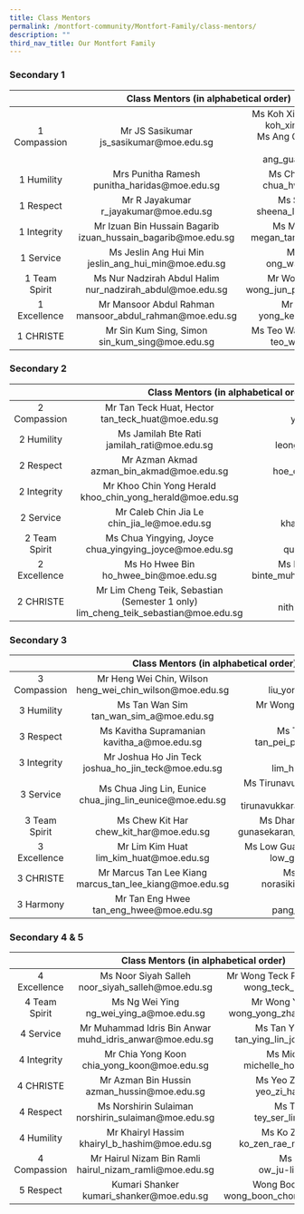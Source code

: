 ```yaml
---
title: Class Mentors
permalink: /montfort-community/Montfort-Family/class-mentors/
description: ""
third_nav_title: Our Montfort Family
---
```

### Secondary 1

<table  style="text-align: center">
<thead>
  <tr>
    <th colspan="3"  style="text-align: center">Class Mentors (in alphabetical order)</th>
  </tr>
</thead>
<tbody>
  <tr>
    <td>1 Compassion</td>
    <td>Mr JS Sasikumar<br>js_sasikumar@moe.edu.sg</td>
    <td>Ms Koh Xin Wei (Semester 1 only)<br>koh_xin_wei_a@moe.edu.sg<br>Ms Ang Guat Hong (Semester 2 only)<br>ang_guat_hong@moe.edu.sg</td>
  </tr>
  <tr>
    <td>1 Humility</td>
    <td>Mrs Punitha Ramesh<br>punitha_haridas@moe.edu.sg</td>
    <td>Ms Chua Hwei Ling, Cindy<br>chua_hwei_ling@moe.edu.sg</td>
  </tr>
  <tr>
    <td>1 Respect<br> </td>
    <td>Mr R Jayakumar<br>r_jayakumar@moe.edu.sg</td>
    <td>Ms Sheena Lee Jia En<br>sheena_lee_jia_en@moe.edu.sg</td>
  </tr>
  <tr>
    <td>1 Integrity</td>
    <td>Mr Izuan Bin Hussain Bagarib<br>izuan_hussain_bagarib@moe.edu.sg</td>
    <td>Ms Megan Tan Shu Ning<br>megan_tan_shu_ning@moe.edu.sg</td>
  </tr>
  <tr>
    <td>1 Service</td>
    <td>Ms Jeslin Ang Hui Min<br>jeslin_ang_hui_min@moe.edu.sg</td>
    <td>Ms Ong Wan Ting<br>ong_wan_ting@moe.edu.sg</td>
  </tr>
  <tr>
    <td>1 Team Spirit</td>
    <td>Ms Nur Nadzirah Abdul Halim<br>nur_nadzirah_abdul@moe.edu.sg</td>
    <td>Mr Wong Jun Pei, Nicholas<br>wong_jun_pei_nicholas@moe.edu.sg</td>
  </tr>
  <tr>
    <td>1 Excellence</td>
    <td>Mr Mansoor Abdul Rahman<br>mansoor_abdul_rahman@moe.edu.sg</td>
    <td>Mr Yong Keen Whye<br>yong_keen_whye@moe.edu.sg</td>
  </tr>
  <tr>
    <td>1 CHRISTE</td>
    <td>Mr Sin Kum Sing, Simon<br>sin_kum_sing@moe.edu.sg</td>
    <td>Ms Teo Wan Lin (Term 2 onwards)<br>teo_wan_lin@moe.edu.sg</td>
  </tr>
</tbody>
</table>

    
### Secondary 2

<table  style="text-align: center">
<thead>
  <tr>
    <th colspan="3"  style="text-align: center">    Class Mentors (in alphabetical order)</th>
  </tr>
</thead>
<tbody>
  <tr>
    <td>2 Compassion</td>
    <td>Mr Tan Teck Huat, Hector<br>tan_teck_huat@moe.edu.sg</td>
    <td>Mr Yeo Kok How Adam<br>yeo_kok_how@moe.edu.sg</td>
  </tr>
  <tr>
    <td>2 Humility</td>
    <td>Ms Jamilah Bte Rati<br>jamilah_rati@moe.edu.sg</td>
    <td>Ms Leong Kar Wai, Karen<br>leong_kar_wai_karen@moe.edu.sg</td>
  </tr>
  <tr>
    <td>2 Respect</td>
    <td>Mr Azman Akmad<br>azman_bin_akmad@moe.edu.sg</td>
    <td>Mr Hoe Qing En, Brendan<br>hoe_qing_en_brendan@moe.edu.sg</td>
  </tr>
  <tr>
    <td>2 Integrity</td>
    <td>Mr Khoo Chin Yong Herald<br>khoo_chin_yong_herald@moe.edu.sg</td>
    <td>Ms Ong Qiulin<br>ong_qiulin@moe.edu.sg</td>
  </tr>
  <tr>
    <td>2 Service</td>
    <td>Mr Caleb Chin Jia Le<br>chin_jia_le@moe.edu.sg</td>
    <td>Khairunnisa Bte Yahya<br>khairunnisa_yahya@moe.edu.sg</td>
  </tr>
  <tr>
    <td>2 Team Spirit</td>
    <td>Ms Chua Yingying, Joyce<br>chua_yingying_joyce@moe.edu.sg</td>
    <td>Mr Quek Soon Heng<br>quek_soon_heng@moe.edu.sg</td>
  </tr>
  <tr>
    <td>2 Excellence</td>
    <td>Ms Ho Hwee Bin<br>ho_hwee_bin@moe.edu.sg</td>
    <td>Ms Rafidah Bte Muhammad Nasir<br>binte_muhammad_nasir_rafidah@moe.edu.sg</td>
  </tr>
  <tr>
    <td>2 CHRISTE</td>
    <td>Mr Lim Cheng Teik, Sebastian (Semester 1 only)<br>lim_cheng_teik_sebastian@moe.edu.sg</td>
    <td>Ms Nithiyaa R<br>nithiyaa_rajaratnam@moe.edu.sg</td>
  </tr>
</tbody>
</table>
 
### Secondary 3

<table  style="text-align: center">
<thead>
  <tr>
    <th colspan="3"  style="text-align: center">Class Mentors (in alphabetical order)</th>
  </tr>
</thead>
<tbody>
  <tr>
    <td>3 Compassion</td>
    <td>Mr Heng Wei Chin, Wilson<br>heng_wei_chin_wilson@moe.edu.sg</td>
    <td>Liu Yong Feng<br>liu_yong_feng@moe.edu.sg</td>
  </tr>
  <tr>
    <td>3 Humility</td>
    <td>Ms Tan Wan Sim<br>tan_wan_sim_a@moe.edu.sg</td>
    <td>Mr Wong De Wei, Shawn (Term 2 onwards)</td>
  </tr>
  <tr>
    <td>3 Respect</td>
    <td>Ms Kavitha Supramanian<br>kavitha_a@moe.edu.sg</td>
    <td>Ms Tan Pei Pei, Eleanor<br>tan_pei_pei_eleanor@moe.edu.sg</td>
  </tr>
  <tr>
    <td>3 Integrity</td>
    <td>Mr Joshua Ho Jin Teck<br>joshua_ho_jin_teck@moe.edu.sg</td>
    <td>Ms Lim Hui Qi<br>lim_hui_qi_a@moe.edu.sg</td>
  </tr>
  <tr>
    <td>3 Service</td>
    <td>Ms Chua Jing Lin, Eunice<br>chua_jing_lin_eunice@moe.edu.sg</td>
    <td>Ms Tirunavukkarasu Poongodi (Term 2 onwards)<br>tirunavukkarasu_poongodi@moe.edu.sg</td>
  </tr>
  <tr>
    <td>3 Team Spirit</td>
    <td>Ms Chew Kit Har<br>chew_kit_har@moe.edu.sg</td>
    <td>Ms Dhanalakshmi Gunasekaran<br>gunasekaran_dhanalakshmi@moe.edu.sg</td>
  </tr>
  <tr>
    <td>3 Excellence</td>
    <td>Mr Lim Kim Huat<br>lim_kim_huat@moe.edu.sg</td>
    <td>Ms Low Guan Lin, Jamie (T2 onwards)<br>low_guan_lin@moe.edu.sg</td>
  </tr>
  <tr>
    <td>3 CHRISTE</td>
    <td>Mr Marcus Tan Lee Kiang<br>marcus_tan_lee_kiang@moe.edu.sg</td>
    <td>Ms Norasikin Awang<br>norasikin_awang@moe.edu.sg</td>
  </tr>
  <tr>
    <td>3 Harmony</td>
    <td>Mr Tan Eng Hwee<br>tan_eng_hwee@moe.edu.sg</td>
    <td>Mr Pang Jun Yi<br>pang_jun_yi@moe.edu.sg</td>
  </tr>
</tbody>
</table>
		
### 	Secondary 4 &amp; 5

<table  style="text-align: center">
<thead>
  <tr>
    <th colspan="3"  style="text-align: center">  Class Mentors (in alphabetical order)</th>
  </tr>
</thead>
<tbody>
  <tr>
    <td>4 Excellence</td>
    <td>Ms Noor Siyah Salleh<br>noor_siyah_salleh@moe.edu.sg</td>
    <td>Mr Wong Teck Piaw (Semester 1 only)<br>wong_teck_piaw@moe.edu.sg</td>
  </tr>
  <tr>
    <td>4 Team Spirit</td>
    <td>Ms Ng Wei Ying<br>ng_wei_ying_a@moe.edu.sg</td>
    <td>Mr Wong Yong Zhao Caleb<br>wong_yong_zhao_caleb@moe.edu.sg</td>
  </tr>
  <tr>
    <td>4 Service</td>
    <td>Mr Muhammad Idris Bin Anwar<br>muhd_idris_anwar@moe.edu.sg</td>
    <td>Ms Tan Ying Lin Johanna<br>tan_ying_lin_johanna@moe.edu.sg</td>
  </tr>
  <tr>
    <td>4 Integrity</td>
    <td>Mr Chia Yong Koon<br>chia_yong_koon@moe.edu.sg</td>
    <td>Ms Michelle Ho Min<br>michelle_ho_min@moe.edu.sg</td>
  </tr>
  <tr>
    <td>4 CHRISTE</td>
    <td>Mr Azman Bin Hussin<br>azman_hussin@moe.edu.sg </td>
    <td>Ms Yeo Zi Han Emmeline<br>yeo_zi_han@moe.edu.sg</td>
  </tr>
  <tr>
    <td>4 Respect</td>
    <td>Ms Norshirin Sulaiman<br>norshirin_sulaiman@moe.edu.sg</td>
    <td>Ms Tey Ser Ling<br>tey_ser_ling@moe.edu.sg</td>
  </tr>
  <tr>
    <td>4 Humility</td>
    <td>Mr Khairyl Hassim<br>khairyl_b_hashim@moe.edu.sg</td>
    <td>Ms Ko Zen Rae Melisa<br>ko_zen_rae_melisa@moe.edu.sg</td>
  </tr>
  <tr>
    <td>4 Compassion</td>
    <td>Mr Hairul Nizam Bin Ramli<br>hairul_nizam_ramli@moe.edu.sg</td>
    <td>Ms Ow Ju‐Lin<br>ow_ju-lin@moe.edu.sg</td>
  </tr>
  <tr>
    <td>5 Respect</td>
    <td>Kumari Shanker<br>kumari_shanker@moe.edu.sg</td>
    <td>Wong Boon Chong, Kenny<br>wong_boon_chong_kenny@moe.edu.sg</td>
  </tr>
</tbody>
</table>